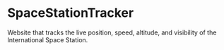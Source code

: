 # SpaceStationTracker
Website that tracks the live position, speed, altitude, and visibility of the International Space Station.
